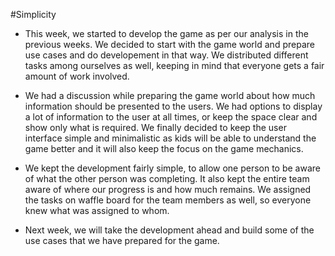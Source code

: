 #Simplicity

* This week, we started to develop the game as per our analysis in the previous weeks. We decided to start with the 
game world and prepare use cases and do developement in that way. We distributed different tasks among ourselves 
as well, keeping in mind that everyone gets a fair amount of work involved.

* We had a discussion while preparing the game world about how much information should be presented to the users. 
We had options to display a lot of information to the user at all times, or keep the space clear and show only what is required. 
We finally decided to keep the user interface simple and minimalistic as kids will be able to understand the game better 
and it will also keep the focus on the game mechanics.
 
 * We kept the development fairly simple, to allow one person to be aware of what the other person was completing. It also 
 kept the entire team aware of where our progress is and how much remains. We assigned the tasks on waffle board for 
 the team members as well, so everyone knew what was assigned to whom.
 
 * Next week, we will take the development ahead and build some of the use cases that we have prepared for the game.